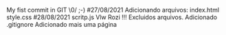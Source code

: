 My fist commit in GIT \0/ ;-)
#27/08/2021
Adicionando arquivos:
index.html
style.css
#28/08/2021
scritp.js
Vlw Rozi !!!
Excluidos arquivos. 
Adicionado .gitignore
Adicionado mais uma página